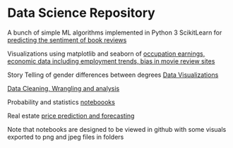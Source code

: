 
# Data Science Repository

A bunch of simple ML algorithms implemented in Python 3 ScikitLearn for [predicting the sentiment of book reviews](/SkLearn/Sk-learn-intro.ipynb)

Visualizations using matplotlib and seaborn of [occupation earnings, economic data including employment trends, bias in movie review sites](/data-viz) 

Story Telling of gender differences between degrees [Data Visualizations](/Story-telling-data-viz)

[Data Cleaning, Wrangling and analysis](/Data-cleaning-and-analysis)

Probability and statistics [noteboooks](/stats-and-probability)

Real estate [price prediction and forecasting](/real-estate-price-prediciton)

Note that notebooks are designed to be viewed in github with some visuals exported to png and jpeg files in folders

